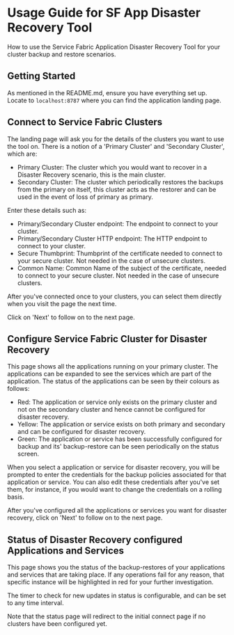 
# Usage Guide for SF App Disaster Recovery Tool

How to use the Service Fabric Application Disaster Recovery Tool for your cluster backup and restore scenarios.

## Getting Started

As mentioned in the README.md, ensure you have everything set up. Locate to `localhost:8787` where you can find the application landing page.

## Connect to Service Fabric Clusters

The landing page will ask you for the details of the clusters you want to use the tool on. There is a notion of a 'Primary Cluster' and 'Secondary Cluster', which are:
 - Primary Cluster: The cluster which you would want to recover in a Disaster Recovery scenario, this is the main cluster.
 - Secondary Cluster: The cluster which periodically restores the backups from the primary on itself, this cluster acts as the restorer and can be used in the event of loss of primary as primary.

Enter these details such as:
 - Primary/Secondary Cluster endpoint: The endpoint to connect to your cluster.
 - Primary/Secondary Cluster HTTP endpoint: The HTTP endpoint to connect to your cluster.
 - Secure Thumbprint: Thumbprint of the certificate needed to connect to your secure cluster. Not needed in the case of unsecure clusters.
 - Common Name: Common Name of the subject of the certificate, needed to connect to your secure cluster. Not needed in the case of unsecure clusters.

After you've connected once to your clusters, you can select them directly when you visit the page the next time.

Click on 'Next' to follow on to the next page.

## Configure Service Fabric Cluster for Disaster Recovery

This page shows all the applications running on your primary cluster. The applications can be expanded to see the services which are part of the application. The status of the applications can be seen by their colours as follows:
 - Red: The application or service only exists on the primary cluster and not on the secondary cluster and hence cannot be configured for disaster recovery.
 - Yellow: The application or service exists on both primary and secondary and can be configured for disaster recovery.
 - Green: The application or service has been successfully configured for backup and its' backup-restore can be seen periodically on the status screen.

When you select a application or service for disaster recovery, you will be prompted to enter the credentials for the backup policies associated for that application or service. You can also edit these credentials after you've set them, for instance, if you would want to change the credentials on a rolling basis.

After you've configured all the applications or services you want for disaster recovery, click on 'Next' to follow on to the next page.

## Status of Disaster Recovery configured Applications and Services

This page shows you the status of the backup-restores of your applications and services that are taking place. If any operations fail for any reason, that specific instance will be highlighted in red for your further investigation.

The timer to check for new updates in status is configurable, and can be set to any time interval.

Note that the status page will redirect to the initial connect page if no clusters have been configured yet.